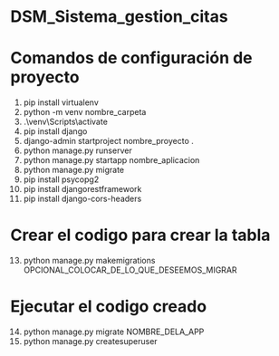 # DSM_Sistema_gestion_citas
# Comandos de configuración de proyecto
1. pip install virtualenv
2. python -m venv nombre_carpeta
3. .\venv\Scripts\activate
4.  pip install django
5.  django-admin startproject nombre_proyecto .
6.  python manage.py runserver
7.  python manage.py startapp nombre_aplicacion
8.  python manage.py migrate
9.  pip install psycopg2
10.  pip install djangorestframework
11.  pip install django-cors-headers
  # Crear el codigo para crear la tabla
13.  python manage.py makemigrations OPCIONAL_COLOCAR_DE_LO_QUE_DESEEMOS_MIGRAR
 # Ejecutar el codigo creado
14. python manage.py migrate NOMBRE_DELA_APP
15. python manage.py createsuperuser
